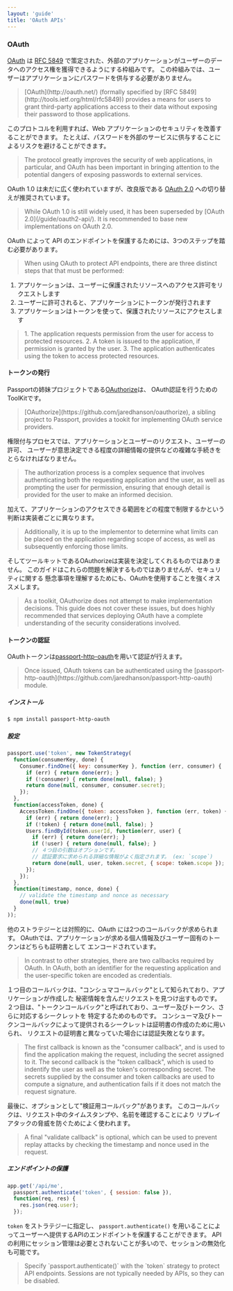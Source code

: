 ```yaml
---
layout: 'guide'
title: 'OAuth APIs'
---
```


### OAuth

[OAuth](http://oauth.net/) は [RFC 5849](http://tools.ietf.org/html/rfc5849) で策定された、外部のアプリケーションがユーザーのデータへのアクセス権を獲得できるようにする枠組みです。
この枠組みでは、ユーザーはアプリケーションにパスワードを供与する必要がありません。

<blockquote class="original">
[OAuth](http://oauth.net/) (formally specified by [RFC 5849](http://tools.ietf.org/html/rfc5849))
provides a means for users to grant third-party applications access to their
data without exposing their password to those applications.
</blockquote>

このプロトコルを利用すれば、Web アプリケーションのセキュリティを改善することができます。
たとえば、パスワードを外部のサービスに供与することによるリスクを避けることができます。

<blockquote class="original">
The protocol greatly improves the security of web applications, in particular,
and OAuth has been important in bringing attention to the potential dangers of
exposing passwords to external services.
</blockquote>

OAuth 1.0 は未だに広く使われていますが、改良版である [OAuth 2.0](/www.passportjs.org/guide/oauth2-api/) への切り替えが推奨されています。

<blockquote class="original">
While OAuth 1.0 is still widely used, it has been superseded by [OAuth 2.0](/guide/oauth2-api/).
It is recommended to base new implementations on OAuth 2.0.
</blockquote>

OAuth によって API のエンドポイントを保護するためには、3つのステップを踏む必要があります。

<blockquote class="original">
When using OAuth to protect API endpoints, there are three distinct steps that
that must be performed:
</blockquote>

  1. アプリケーションは、ユーザーに保護されたリソースへのアクセス許可をリクエストします
  2. ユーザーに許可されると、アプリケーションにトークンが発行されます
  3. アプリケーションはトークンを使って、保護されたリソースにアクセスします

<blockquote class="original">
  1. The application requests permission from the user for access to protected
     resources.
  2. A token is issued to the application, if permission is granted by the user.
  3. The application authenticates using the token to access protected
     resources.
</blockquote>

#### トークンの発行

Passportの姉妹プロジェクトである[OAuthorize](https://github.com/jaredhanson/oauthorize)は、
OAuth認証を行うためのToolKitです。

<blockquote class="original">
[OAuthorize](https://github.com/jaredhanson/oauthorize), a sibling project to
Passport, provides a tookit for implementing OAuth service providers.
</blockquote>

権限付与プロセスでは、アプリケーションとユーザーのリクエスト、ユーザーの許可、
ユーザーが意思決定できる程度の詳細情報の提供などの複雑な手続きをとらなければなりません。

<blockquote class="original">
The authorization process is a complex sequence that involves authenticating
both the requesting application and the user, as well as prompting the user for
permission, ensuring that enough detail is provided for the user to make an
informed decision.
</blockquote>

加えて、アプリケーションのアクセスできる範囲をどの程度で制限するかという判断は実装者ごとに異なります。

<blockquote class="original">
Additionally, it is up to the implementor to determine what limits can be placed
on the application regarding scope of access, as well as subsequently enforcing
those limits.
</blockquote>

そしてツールキットであるOAuthorizeは実装を決定してくれるものではありません。
このガイドはこれらの問題を解決するものではありませんが、セキュリティに関する
懸念事項を理解するためにも、OAuthを使用することを強くオススメします。

<blockquote class="original">
As a toolkit, OAuthorize does not attempt to make implementation decisions.
This guide does not cover these issues, but does highly recommended that
services deploying OAuth have a complete understanding of the security
considerations involved.
</blockquote>

#### トークンの認証

OAuthトークンは[passport-http-oauth](https://github.com/jaredhanson/passport-http-oauth)を用いて認証が行えます。

<blockquote class="original">
Once issued, OAuth tokens can be authenticated using the [passport-http-oauth](https://github.com/jaredhanson/passport-http-oauth)
module.
</blockquote>

##### インストール

```bash
$ npm install passport-http-oauth
```

##### 設定

```javascript
passport.use('token', new TokenStrategy(
  function(consumerKey, done) {
    Consumer.findOne({ key: consumerKey }, function (err, consumer) {
      if (err) { return done(err); }
      if (!consumer) { return done(null, false); }
      return done(null, consumer, consumer.secret);
    });
  },
  function(accessToken, done) {
    AccessToken.findOne({ token: accessToken }, function (err, token) {
      if (err) { return done(err); }
      if (!token) { return done(null, false); }
      Users.findById(token.userId, function(err, user) {
        if (err) { return done(err); }
        if (!user) { return done(null, false); }
        // ４つ目の引数はオプションです。  
        // 認証要求に求められる詳細な情報がよく指定されます。 (ex: `scope`)
        return done(null, user, token.secret, { scope: token.scope });
      });
    });
  },
  function(timestamp, nonce, done) {
    // validate the timestamp and nonce as necessary
    done(null, true)
  }
));
```

他のストラテジーとは対照的に、OAuth には2つのコールバックが求められます。
OAuthでは、アプリケーションが求める個人情報及びユーザー固有のトークンはどちらも証明書として
エンコードされています。

<blockquote class="original">
In contrast to other strategies, there are two callbacks required by OAuth.  In
OAuth, both an identifier for the requesting application and the user-specific
token are encoded as credentials.
</blockquote>

１つ目のコールバックは、"コンシュマコールバック"として知られており、アプリケーションが作成した
秘密情報を含んだリクエストを見つけ出すものです。
２つ目は、"トークンコールバック"と呼ばれており、ユーザー及びトークン、さらに対応するシークレットを
特定するためのものです。
コンシューマ及びトークンコールバックによって提供されるシークレットは証明書の作成のために用いられ、
リクエストの証明書と異なっていた場合には認証失敗となります。

<blockquote class="original">
The first callback is known as the "consumer callback", and is used to find the
application making the request, including the secret assigned to it.  The second
callback is the "token callback", which is used to indentify the user as well as
the token's corresponding secret.  The secrets supplied by the consumer and
token callbacks are used to compute a signature, and authentication fails if it
does not match the request signature.
</blockquote>

最後に、オプションとして"検証用コールバック"があります。
このコールバックは、リクエスト中のタイムスタンプや、名前を確認することにより
リプレイアタックの脅威を防ぐためによく使われます。

<blockquote class="original">
A final "validate callback" is optional, which can be used to prevent replay
attacks by checking the timestamp and nonce used in the request.
</blockquote>

##### エンドポイントの保護

```javascript
app.get('/api/me', 
  passport.authenticate('token', { session: false }),
  function(req, res) {
    res.json(req.user);
  });
```

`token` をストラテジーに指定し、 `passport.authenticate()` を用いることによってユーザーへ提供するAPIのエンドポイントを保護することができます。
APIの利用にセッション管理は必要とされないことが多いので、セッションの無効化も可能です。

<blockquote class="original">
Specify `passport.authenticate()` with the `token` strategy to protect API
endpoints.  Sessions are not typically needed by APIs, so they can be disabled.
</blockquote>

